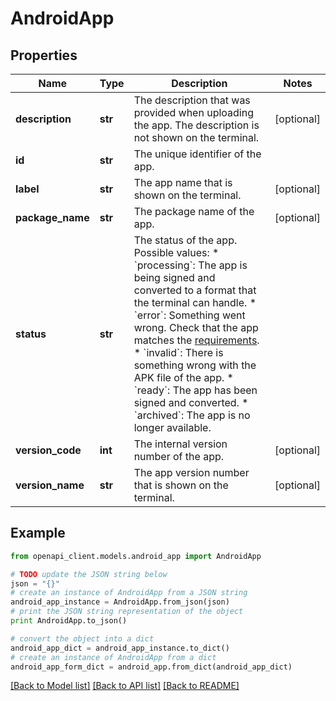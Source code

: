 # AndroidApp


## Properties
Name | Type | Description | Notes
------------ | ------------- | ------------- | -------------
**description** | **str** | The description that was provided when uploading the app. The description is not shown on the terminal. | [optional] 
**id** | **str** | The unique identifier of the app. | 
**label** | **str** | The app name that is shown on the terminal. | [optional] 
**package_name** | **str** | The package name of the app. | [optional] 
**status** | **str** | The status of the app. Possible values:  * &#x60;processing&#x60;: The app is being signed and converted to a format that the terminal can handle. * &#x60;error&#x60;: Something went wrong. Check that the app matches the [requirements](https://docs.adyen.com/point-of-sale/android-terminals/app-requirements). * &#x60;invalid&#x60;: There is something wrong with the APK file of the app. * &#x60;ready&#x60;: The app has been signed and converted. * &#x60;archived&#x60;: The app is no longer available. | 
**version_code** | **int** | The internal version number of the app. | [optional] 
**version_name** | **str** | The app version number that is shown on the terminal. | [optional] 

## Example

```python
from openapi_client.models.android_app import AndroidApp

# TODO update the JSON string below
json = "{}"
# create an instance of AndroidApp from a JSON string
android_app_instance = AndroidApp.from_json(json)
# print the JSON string representation of the object
print AndroidApp.to_json()

# convert the object into a dict
android_app_dict = android_app_instance.to_dict()
# create an instance of AndroidApp from a dict
android_app_form_dict = android_app.from_dict(android_app_dict)
```
[[Back to Model list]](../README.md#documentation-for-models) [[Back to API list]](../README.md#documentation-for-api-endpoints) [[Back to README]](../README.md)


